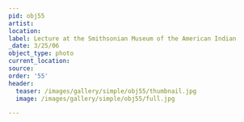 ```yaml
---
pid: obj55
artist:
location:
label: Lecture at the Smithsonian Museum of the American Indian
_date: 3/25/06
object_type: photo
current_location:
source:
order: '55'
header:
  teaser: /images/gallery/simple/obj55/thumbnail.jpg
  image: /images/gallery/simple/obj55/full.jpg

---
```

